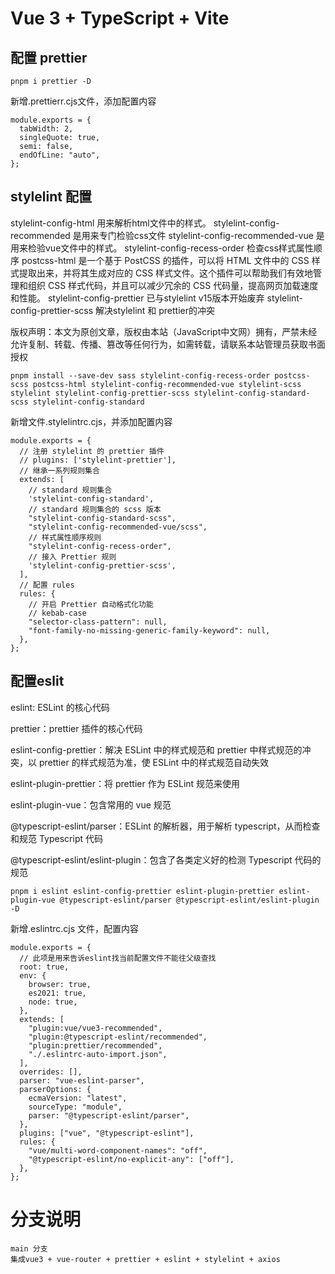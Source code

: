 # Vue 3 + TypeScript + Vite

## 配置 prettier

```
pnpm i prettier -D
```

新增.prettierr.cjs文件，添加配置内容

```
module.exports = {
  tabWidth: 2,
  singleQuote: true,
  semi: false,
  endOfLine: "auto",
};

```

## stylelint 配置

stylelint-config-html 用来解析html文件中的样式。
stylelint-config-recommended 是用来专门检验css文件
stylelint-config-recommended-vue 是用来检验vue文件中的样式。
stylelint-config-recess-order 检查css样式属性顺序
postcss-html 是一个基于 PostCSS 的插件，可以将 HTML 文件中的 CSS 样式提取出来，并将其生成对应的 CSS 样式文件。这个插件可以帮助我们有效地管理和组织 CSS 样式代码，并且可以减少冗余的 CSS 代码量，提高网页加载速度和性能。
stylelint-config-prettier 已与stylelint v15版本开始废弃
stylelint-config-prettier-scss 解决stylelint 和 prettier的冲突

版权声明：本文为原创文章，版权由本站（JavaScript中文网）拥有，严禁未经允许复制、转载、传播、篡改等任何行为，如需转载，请联系本站管理员获取书面授权

```
pnpm install --save-dev sass stylelint-config-recess-order postcss-scss postcss-html stylelint-config-recommended-vue stylelint-scss stylelint stylelint-config-prettier-scss stylelint-config-standard-scss stylelint-config-standard
```

新增文件.stylelintrc.cjs，并添加配置内容

```
module.exports = {
  // 注册 stylelint 的 prettier 插件
  // plugins: ['stylelint-prettier'],
  // 继承一系列规则集合
  extends: [
    // standard 规则集合
    'stylelint-config-standard',
    // standard 规则集合的 scss 版本
    "stylelint-config-standard-scss",
    "stylelint-config-recommended-vue/scss",
    // 样式属性顺序规则
    "stylelint-config-recess-order",
    // 接入 Prettier 规则
    'stylelint-config-prettier-scss',
  ],
  // 配置 rules
  rules: {
    // 开启 Prettier 自动格式化功能
    // kebab-case
    "selector-class-pattern": null,
    "font-family-no-missing-generic-family-keyword": null,
  },
};
```

## 配置eslit

eslint: ESLint 的核心代码

prettier：prettier 插件的核心代码

eslint-config-prettier：解决 ESLint 中的样式规范和 prettier 中样式规范的冲突，以 prettier 的样式规范为准，使 ESLint 中的样式规范自动失效

eslint-plugin-prettier：将 prettier 作为 ESLint 规范来使用

eslint-plugin-vue：包含常用的 vue 规范

@typescript-eslint/parser：ESLint 的解析器，用于解析 typescript，从而检查和规范 Typescript 代码

@typescript-eslint/eslint-plugin：包含了各类定义好的检测 Typescript 代码的规范

```
pnpm i eslint eslint-config-prettier eslint-plugin-prettier eslint-plugin-vue @typescript-eslint/parser @typescript-eslint/eslint-plugin -D
```

新增.eslintrc.cjs 文件，配置内容

```
module.exports = {
  // 此项是用来告诉eslint找当前配置文件不能往父级查找
  root: true,
  env: {
    browser: true,
    es2021: true,
    node: true,
  },
  extends: [
    "plugin:vue/vue3-recommended",
    "plugin:@typescript-eslint/recommended",
    "plugin:prettier/recommended",
    "./.eslintrc-auto-import.json",
  ],
  overrides: [],
  parser: "vue-eslint-parser",
  parserOptions: {
    ecmaVersion: "latest",
    sourceType: "module",
    parser: "@typescript-eslint/parser",
  },
  plugins: ["vue", "@typescript-eslint"],
  rules: {
    "vue/multi-word-component-names": "off",
    "@typescript-eslint/no-explicit-any": ["off"],
  },
};

```

# 分支说明

```
main 分支
集成vue3 + vue-router + prettier + eslint + stylelint + axios
```
